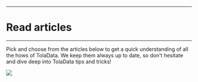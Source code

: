 ****
# Read articles
---

Pick and choose from the articles below to get a quick understanding of all the hows of TolaData. We keep them always up to date, so don't hesitate and dive deep into TolaData tips and tricks!

![](/assets_en/arrow2.png)




